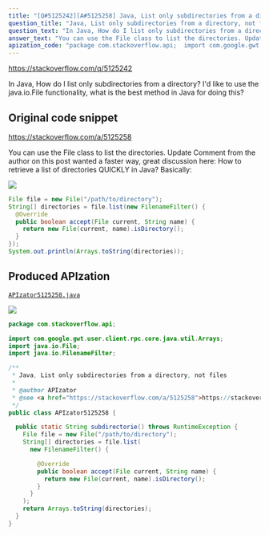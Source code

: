 ```yaml
---
title: "[Q#5125242][A#5125258] Java, List only subdirectories from a directory, not files"
question_title: "Java, List only subdirectories from a directory, not files"
question_text: "In Java, How do I list only subdirectories from a directory? I'd like to use the java.io.File functionality, what is the best method in Java for doing this?"
answer_text: "You can use the File class to list the directories. Update Comment from the author on this post wanted a faster way, great discussion here:  How to retrieve a list of directories QUICKLY in Java? Basically:"
apization_code: "package com.stackoverflow.api;  import com.google.gwt.user.client.rpc.core.java.util.Arrays; import java.io.File; import java.io.FilenameFilter;  /**  * Java, List only subdirectories from a directory, not files  *  * @author APIzator  * @see <a href=\"https://stackoverflow.com/a/5125258\">https://stackoverflow.com/a/5125258</a>  */ public class APIzator5125258 {    public static String subdirectorie() throws RuntimeException {     File file = new File(\"/path/to/directory\");     String[] directories = file.list(       new FilenameFilter() {          @Override         public boolean accept(File current, String name) {           return new File(current, name).isDirectory();         }       }     );     return Arrays.toString(directories);   } }"
---
```


https://stackoverflow.com/q/5125242

In Java, How do I list only subdirectories from a directory?
I&#x27;d like to use the java.io.File functionality, what is the best method in Java for doing this?



## Original code snippet

https://stackoverflow.com/a/5125258

You can use the File class to list the directories.
Update
Comment from the author on this post wanted a faster way, great discussion here: 
How to retrieve a list of directories QUICKLY in Java?
Basically:

<div class="code-logo"><img src="/stackoverflow.png" /></div>

```java
File file = new File("/path/to/directory");
String[] directories = file.list(new FilenameFilter() {
  @Override
  public boolean accept(File current, String name) {
    return new File(current, name).isDirectory();
  }
});
System.out.println(Arrays.toString(directories));
```

## Produced APIzation

[`APIzator5125258.java`](https://github.com/pasqualesalza/apization-temp-data/raw/master/search/APIzator5125258.java)

<div class="code-logo"><img src="/apizator.png" /></div>

```java
package com.stackoverflow.api;

import com.google.gwt.user.client.rpc.core.java.util.Arrays;
import java.io.File;
import java.io.FilenameFilter;

/**
 * Java, List only subdirectories from a directory, not files
 *
 * @author APIzator
 * @see <a href="https://stackoverflow.com/a/5125258">https://stackoverflow.com/a/5125258</a>
 */
public class APIzator5125258 {

  public static String subdirectorie() throws RuntimeException {
    File file = new File("/path/to/directory");
    String[] directories = file.list(
      new FilenameFilter() {

        @Override
        public boolean accept(File current, String name) {
          return new File(current, name).isDirectory();
        }
      }
    );
    return Arrays.toString(directories);
  }
}

```